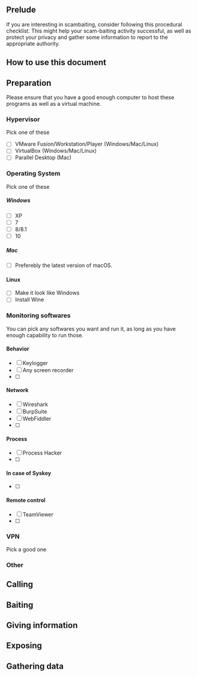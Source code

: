 
## Prelude
If you are interesting in scambaiting, consider following this procedural checklist. This might help your scam-baiting activity successful, as well as protect your privacy and gather some information to report to the appropriate authority.

## How to use this document


## Preparation
Please ensure that you have a good enough computer to host these programs as well as a virtual machine.

### Hypervisor
Pick one of these

- [ ] VMware Fusion/Workstation/Player (Windows/Mac/Linux)
- [ ] VirtualBox (Windows/Mac/Linux)
- [ ] Parallel Desktop (Mac)

### Operating System
Pick one of these

##### Windows
- [ ] XP
- [ ] 7
- [ ] 8/8.1
- [ ] 10

##### Mac
- [ ] Preferebly the latest version of macOS.

#### Linux
- [ ] Make it look like Windows
- [ ] Install Wine

### Monitoring softwares
You can pick any softwares you want and run it, as long as you have enough capability to run those.

#### Behavior
- [ ] Keylogger
- [ ] Any screen recorder
- [ ] 
#### Network
- [ ] Wireshark
- [ ] BurpSuite
- [ ] WebFiddler
- [ ] 
#### Process
- [ ] Process Hacker
- [ ] 
#### In case of Syskey
- [ ] 
#### Remote control
- [ ] TeamViewer
- [ ]  
####

### VPN
Pick a good one

### Other

## Calling


## Baiting

## Giving information

## Exposing

## Gathering data
